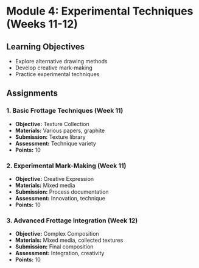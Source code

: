 # Module 4: Experimental Techniques (Weeks 11-12)

## Learning Objectives
- Explore alternative drawing methods
- Develop creative mark-making
- Practice experimental techniques

## Assignments

### 1. Basic Frottage Techniques (Week 11)
- **Objective:** Texture Collection
- **Materials:** Various papers, graphite
- **Submission:** Texture library
- **Assessment:** Technique variety
- **Points:** 10

### 2. Experimental Mark-Making (Week 11)
- **Objective:** Creative Expression
- **Materials:** Mixed media
- **Submission:** Process documentation
- **Assessment:** Innovation, technique
- **Points:** 10

### 3. Advanced Frottage Integration (Week 12)
- **Objective:** Complex Composition
- **Materials:** Mixed media, collected textures
- **Submission:** Final composition
- **Assessment:** Integration, creativity
- **Points:** 10
